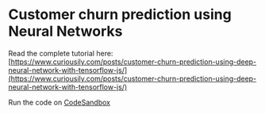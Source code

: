 # Customer churn prediction using Neural Networks

Read the complete tutorial here: [https://www.curiousily.com/posts/customer-churn-prediction-using-deep-neural-network-with-tensorflow-js/](https://www.curiousily.com/posts/customer-churn-prediction-using-deep-neural-network-with-tensorflow-js/)

Run the code on [CodeSandbox](https://codesandbox.io/s/credit-default-prediction-with-tensorflow-js-jt5mz?fontsize=14)
